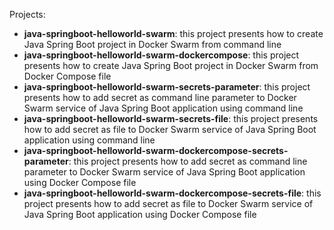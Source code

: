 Projects:
- **java-springboot-helloworld-swarm**: this project presents how to create Java Spring Boot project in Docker Swarm from command line
- **java-springboot-helloworld-swarm-dockercompose**: this project presents how to create Java Spring Boot project in Docker Swarm from Docker Compose file
- **java-springboot-helloworld-swarm-secrets-parameter**: this project presents how to add secret as command line parameter to Docker Swarm service of Java Spring Boot application using command line
- **java-springboot-helloworld-swarm-secrets-file**: this project presents how to add secret as file to Docker Swarm service of Java Spring Boot application using command line
- **java-springboot-helloworld-swarm-dockercompose-secrets-parameter**: this project presents how to add secret as command line parameter to Docker Swarm service of Java Spring Boot application using Docker Compose file
- **java-springboot-helloworld-swarm-dockercompose-secrets-file**: this project presents how to add secret as file to Docker Swarm service of Java Spring Boot application using Docker Compose file